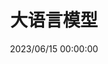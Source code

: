 ---
title: 大语言模型
categories: 
	- [大语言模型]
tags:
	- 大语言模型
date: 2023/06/15 00:00:00
update: 2023/06/15 00:00:00
---